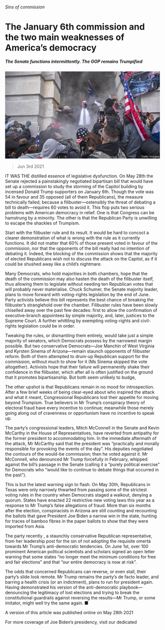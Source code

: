 ###### Sins of commission

# The January 6th commission and the two main weaknesses of America’s democracy 

##### The Senate functions intermittently. The GOP remains Trumpified 

![image](images/20210605_usp003.jpg) 

> Jun 3rd 2021 

IT WAS THE distilled essence of legislative dysfunction. On May 28th the Senate rejected a painstakingly negotiated bipartisan bill that would have set up a commission to study the storming of the Capitol building by incensed Donald Trump supporters on January 6th. Though the vote was 54 in favour and 35 opposed (all of them Republicans), the measure technically failed, because a filibuster—ostensibly the threat of debating a bill to death—requires 60 votes to avoid it. This flop puts two serious problems with American democracy in relief. One is that Congress can be hamstrung by a minority. The other is that the Republican Party is unwilling to escape the shackles of Trumpism.

Start with the filibuster rule and its result. It would be hard to concoct a clearer demonstration of what is wrong with the rule as it currently functions. It did not matter that 60% of those present voted in favour of the commission, nor that the opponents of the bill really had no intention of debating it. Indeed, the blocking of the commission shows that the majority of elected Republicans wish not to discuss the attack on the Capitol, as if it could be shushed away like a child’s nightmare.


Many Democrats, who hold majorities in both chambers, hope that the death of the commission may also hasten the death of the filibuster itself, thus allowing them to legislate without needing ten Republican votes that will probably never materialise. Chuck Schumer, the Senate majority leader, plans to move forward with voting-rights legislation by the end of June. Party activists believe this bill represents the best chance of breaking the filibuster’s stranglehold over the chamber. Filibuster rules have been slowly chiselled away over the past few decades: first to allow the confirmation of executive-branch appointees by simple majority, and, later, justices to the Supreme Court. A further whittling by exempting voting-rights and civil-rights legislation could be in order.

Tweaking the rules, or dismantling them entirely, would take just a simple majority of senators, which Democrats possess by the narrowest margin possible. But two conservative Democrats—Joe Manchin of West Virginia and Kyrsten Sinema of Arizona—remain staunch opponents of filibuster reform. Both of them attempted to drum-up Republican support for the commission, without much to show for it (Ms Sinema skipped the vote altogether). Activists hope that their failure will permanently shake their confidence in the filibuster, which after all is often justified on the ground that it promotes bipartisanship. But both seem unlikely to budge,

The other upshot is that Republicans remain in no mood for introspection. After a few brief weeks of being clear-eyed about who inspired the attack and what it meant, Congressional Republicans lost their appetite for moving beyond Trumpism. True believers in Mr Trump’s conspiracy theory of electoral fraud have every incentive to continue; meanwhile those merely going along out of cravenness or opportunism have no incentive to speak up.

The party’s congressional leaders, Mitch McConnell in the Senate and Kevin McCarthy in the House of Representatives, have reverted from antipathy for the former president to accommodating him. In the immediate aftermath of the attack, Mr McCarthy said that the president was “practically and morally responsible for provoking the events of the day”. His deputies negotiated the contours of the would-be commission; then he voted against it. Mr McConnell, who denounced Mr Trump forcefully in February, whipped against the bill’s passage in the Senate (calling it a “purely political exercise” for Democrats who “would like to continue to debate things that occurred in the past”).

This is but the latest warning sign to flash. On May 30th, Republicans in Texas were only narrowly thwarted from passing some of the strictest voting rules in the country when Democrats staged a walkout, denying a quorum. States have enacted 22 restrictive new voting laws this year as a response to Mr Trump’s false allegations of fraud. More than six months after the election, conspiracists in Arizona are still counting and recounting the ballots that gave President Joe Biden a narrow win in the state, hunting for traces of bamboo fibres in the paper ballots to show that they were imported from Asia.

The party recently , a staunchly conservative Republican representative, from her leadership post for the sin of not adopting the requisite omertà towards Mr Trump’s anti-democratic tendencies. On June 1st, over 100 prominent American political scientists and scholars signed an open letter warning that some states “no longer meet the minimum conditions for free and fair elections” and that “our entire democracy is now at risk”.

The odds that concerned Republicans can reverse, or even stall, their party’s slide look remote. Mr Trump remains the party’s de facto leader, and barring a health crisis (or an indictment), plans to run for president again. Having demonstrated his version of the anti-democratic playbook—denouncing the legitimacy of lost elections and trying to break the constitutional guardrails against reversing the results—Mr Trump, or some imitator, might well try the same again. ■

A version of this article was published online on May 28th 2021

For more coverage of Joe Biden’s presidency, visit our dedicated 

